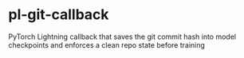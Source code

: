 # pl-git-callback
PyTorch Lightning callback that saves the git commit hash into model checkpoints and enforces a clean repo state before training

